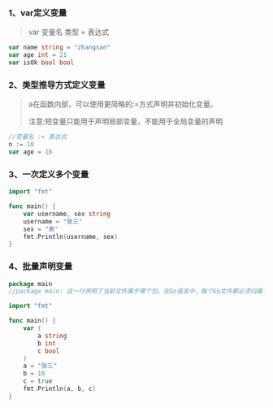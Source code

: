 ### 1、var定义变量

> var 变量名 类型 = 表达式

```go
var name string = "zhangsan"
var age int = 21
var isOk bool bool
```

### 2、类型推导方式定义变量

> a在函数内部，可以使用更简略的:=方式声明并初始化变量。
>
> 注意:短变量只能用于声明局部变量，不能用于全局变量的声明

```go
//变量名 := 表达式
n := 10
var age = 18
```

### 3、一次定义多个变量

```go
import "fmt"

func main() {
	var username, sex string
	username = "张三"
	sex = "男"
	fmt.Println(username, sex)
}
```

### 4、批量声明变量

```go
package main
//package main: 这一行声明了当前文件属于哪个包。在Go语言中，每个Go文件都必须归属于一个包。这里的main包是一个特殊的包，用于编写可执行程序。当Go程序被编译执行时，它会自动寻找main包，并在该包中寻找main()函数作为程序的入口点

import "fmt"

func main() {
	var (
		a string
		b int
		c bool
	)
	a = "张三"
	b = 10
	c = true
	fmt.Println(a, b, c)
}
```

